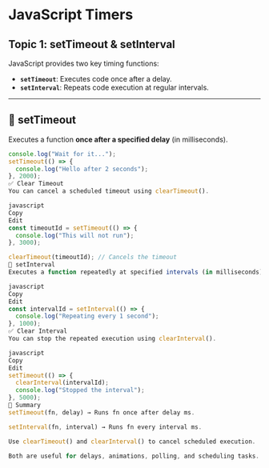 # JavaScript Timers  

## Topic 1: setTimeout & setInterval

JavaScript provides two key timing functions:  

- **`setTimeout`**: Executes code once after a delay.
- **`setInterval`**: Repeats code execution at regular intervals.

---

## 🔹 setTimeout

Executes a function **once after a specified delay** (in milliseconds).

```javascript
console.log("Wait for it...");
setTimeout(() => {
  console.log("Hello after 2 seconds");
}, 2000);
✅ Clear Timeout
You can cancel a scheduled timeout using clearTimeout().

javascript
Copy
Edit
const timeoutId = setTimeout(() => {
  console.log("This will not run");
}, 3000);

clearTimeout(timeoutId); // Cancels the timeout
🔹 setInterval
Executes a function repeatedly at specified intervals (in milliseconds).

javascript
Copy
Edit
const intervalId = setInterval(() => {
  console.log("Repeating every 1 second");
}, 1000);
✅ Clear Interval
You can stop the repeated execution using clearInterval().

javascript
Copy
Edit
setTimeout(() => {
  clearInterval(intervalId);
  console.log("Stopped the interval");
}, 5000);
🧾 Summary
setTimeout(fn, delay) → Runs fn once after delay ms.

setInterval(fn, interval) → Runs fn every interval ms.

Use clearTimeout() and clearInterval() to cancel scheduled execution.

Both are useful for delays, animations, polling, and scheduling tasks.

